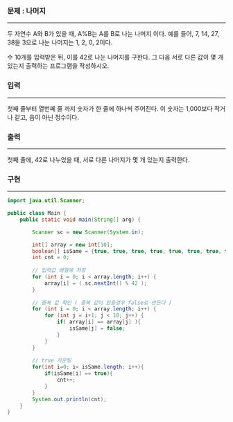 ### 문제 : 나머지

<hr >

두 자연수 A와 B가 있을 때, A%B는 A를 B로 나눈 나머지 이다. 예를 들어, 7, 14, 27, 38을 3으로 나눈 나머지는 1, 2, 0, 2이다.

수 10개를 입력받은 뒤, 이를 42로 나눈 나머지를 구한다. 그 다음 서로 다른 값이 몇 개 있는지 출력하는 프로그램을 작성하시오.

### 입력

<hr >

첫째 줄부터 열번째 줄 까지 숫자가 한 줄에 하나씩 주어진다. 이 숫자는 1,000보다 작거나 같고, 음이 아닌 정수이다.

### 출력

<hr >

첫째 줄에, 42로 나누었을 때, 서로 다른 나머지가 몇 개 있는지 출력한다.

### 구현

<hr >

~~~ Java
import java.util.Scanner;

public class Main {
    public static void main(String[] arg) {

        Scanner sc = new Scanner(System.in);

        int[] array = new int[10];
        boolean[] isSame = {true, true, true, true, true, true, true, true, true, true};
        int cnt = 0;
    
        // 입력값 배열에 저장
        for (int i = 0; i < array.length; i++) {
            array[i] = ( sc.nextInt() % 42 );
        }
        
        // 중복 값 확인 ( 중복 값이 있을경우 false로 만든다 )
        for (int i = 0; i < array.length; i++) {
            for (int j = i+1; j < 10; j++) {
                if( array[i] == array[j] ){
                    isSame[j] = false;
                }
            }
        }
        
        // true 카운팅
        for(int i=0; i< isSame.length; i++){
            if(isSame[i] == true){
                cnt++;
            }
        }
        System.out.println(cnt);
    }
}
~~~